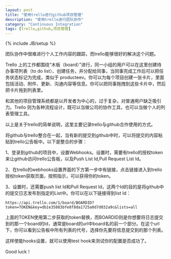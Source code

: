 ```yaml
---
layout: post
title: "使用trello进行github项目管理"
description: "使用trello进行团队协作"
category: "Continuous Integration"
tags: [trello,github,项目管理]
---
```

{% include JB/setup %}

团队协作中很难进行个人工作内容的跟踪，而trello能够很好的解决这个问题。

Trello 上的工作都围绕“木板（board）”进行，同一小组的用户可以在这里创建待办事项列表（to do list）、创建任务，并分配给同事，当同事完成工作后可以把任务状态标记为完成，类似于 producteev。你可以为每个项目创建一张卡片，里面包括活动、附件、更新、沟通内容等信息。你可以把同事拖拽到这些卡片中，然后把卡片拖到列表里。

和其他的项目管理系统都是以开发者为中心的，过于复杂，对普通用户缺乏吸引力。Trello 则为各种流程设计，既可以当做公司的协作工具，也可以当做个人的列表管理工具。

<!--break-->

以上是关于trello的简单说明，这里主要记录trello与github合作使用的方式。

将github与trello整合在一起，当有新的提交到github中时，可以将提交的内容粘贴到trello公告板中。以下是整合的步骤：

1、登录到github的项目中，设置Webhooks。设置时，需要有trello的授权token来让github访问trello公告板，以及Push List Id,Pull Request List Id。

2、在trello的webhooks设置界面的下方第一步中有链接，点击链接进入到trello授权token获取页面，按照指示，可以获得你的token。

3、设置时，还需要push list Id和Pull Request Id，这两个Id的目的是将github中的提交日志发布到指定的List中。你可以在以下链接得到list Id：

    https://api.trello.com/1/board/BOARDID?token=TOKEN&key=db1e35883bfe8f8da1725a0d7d032a9c&lists=all
上面的TOKEN使用第二步获取的token替换，而BOARDID则是你想要将日志提交到的那一个board的Id，通常是board的url中board名的前一个部分。在这个url下，你可以看到公告板中所有列表的代号，选择你先要将信息提交到的那个列表。

这样使能hooks设置，就可以使用test hook来测试你的配置是否成功了。

Good luck！



